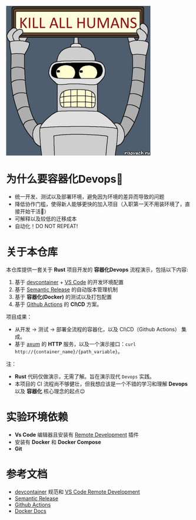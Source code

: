 ![kill all humans](https://github.com/fyangami/workflow-rs-demo/blob/main/bender.png?raw=true)

# 为什么要容器化Devops🦾
- 统一开发、测试以及部署环境，避免因为环境的差异而导致的问题
- 降低协作门槛，使得新人能够更快的加入项目（入职第一天不用装环境了，直接开始干活🤭）
- 可解释以及较低的迁移成本
- 自动化！DO NOT REPEAT!

# 关于本仓库
本仓库提供一套关于 **Rust** 项目开发的 **容器化Devops** 流程演示，包括以下内容:
1. 基于 [devcontainer](https://containers.dev) + [VS Code](https://code.visualstudio.com/docs/remote/remote-overview) 的开发环境配置
2. 基于 [Semantic Release](https://github.com/semantic-release/semantic-release) 的自动版本管理机制
3. 基于 **容器化(Docker)** 的测试以及打包配置
4. 基于 [Github Actions](https://github.com/features/actions) 的 **CI\CD** 方案。

项目成果： 
- 从开发 -> 测试 -> 部署全流程的容器化，以及 CI\CD（Github Actions） 集成。
- 基于 [axum](https://github.com/tokio-rs/axum) 的 **HTTP** 服务，以及一个演示接口：`curl http://{container_name}/{path_variable}`。

注：
- **Rust** 代码仅做演示，无需了解。旨在演示现代 `Devops` 实践。 
- 本项目的 CI 流程尚不够健壮，但我想应该是一个不错的学习和理解 **Devops** 以及 **容器化** 核心理念的起点😉

# 实验环境依赖
- **Vs Code** 编辑器且安装有 [Remote Development](https://github.com/Microsoft/vscode-remote-release) 插件
- 安装有 **Docker** 和 **Docker Compose**
- **Git**

# 参考文档
- [devcontainer](https://containers.dev) 规范和 [VS Code Remote Development](https://code.visualstudio.com/docs/remote/remote-overview)
- [Semantic Release](https://github.com/semantic-release/semantic-release)
- [Github Actions](https://github.com/features/actions)
- [Docker Docs](https://docs.docker.com/)
